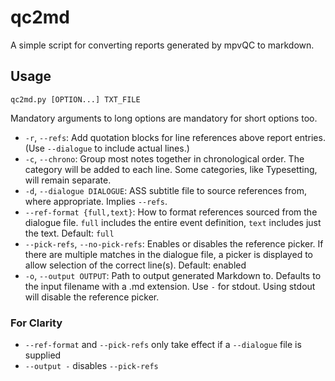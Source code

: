 # qc2md

A simple script for converting reports generated by mpvQC to markdown.

## Usage

    qc2md.py [OPTION...] TXT_FILE

Mandatory arguments to long options are mandatory for short options too.

- `-r`, `--refs`: Add quotation blocks for line references above report entries. (Use `--dialogue` to include actual lines.)
- `-c`, `--chrono`: Group most notes together in chronological order. The category will be added to each line. Some categories, like Typesetting, will remain separate.
- `-d`, `--dialogue DIALOGUE`: ASS subtitle file to source references from, where appropriate. Implies `--refs`.
- `--ref-format {full,text}`: How to format references sourced from the dialogue file. `full` includes the entire event definition, `text` includes just the text. Default: `full`
- `--pick-refs`, `--no-pick-refs`: Enables or disables the reference picker. If there are multiple matches in the dialogue file, a picker is displayed to allow selection of the correct line(s). Default: enabled
- `-o`, `--output OUTPUT`: Path to output generated Markdown to. Defaults to the input filename with a .md extension. Use `-` for stdout. Using stdout will disable the reference picker.

### For Clarity

- `--ref-format` and `--pick-refs` only take effect if a `--dialogue` file is supplied
- `--output -` disables `--pick-refs`
